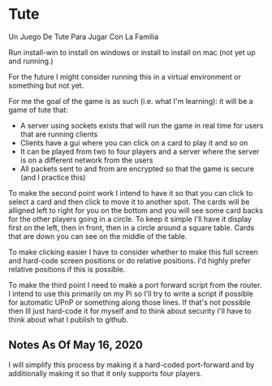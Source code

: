 # Tute
Un Juego De Tute Para Jugar Con La Familia

Run install-win to install on windows or install to install on mac (not yet up and running.)

For the future I might consider running this in a virtual environment or something but not yet.

For me the goal of the game is as such (i.e. what I'm learning): it will be a game of tute that:
* A server using sockets exists that will run the game in real time for users that are running clients
* Clients have a gui where you can click on a card to play it and so on
* It can be played from two to four players and a server where the server is on a different network from the users
* All packets sent to and from are encrypted so that the game is secure (and I practice this)

To make the second point work I intend to have it so that you can click to select a card and then click to move it to another spot. The cards will be alligned left to right for you on the bottom and you will see some card backs for the other players going in a circle. To keep it simple I'll have it display first on the left, then in front, then in a circle around a square table. Cards that are down you can see on the middle of the table.

To make clicking easier I have to consider whether to make this full screen and hard-code screen positions or do relative positions. I'd highly prefer relative positions if this is possible.

To make the third point I need to make a port forward script from the router. I intend to use this primarily on my Pi so I'll try to write a script if possible for automatic UPnP or something along those lines. If that's not possible then Ill just hard-code it for myself and to think about security I'll have to think about what I publish to github.

## Notes As Of May 16, 2020
I will simplify this process by making it a hard-coded port-forward and by additionally making it so that it only supports
four players.